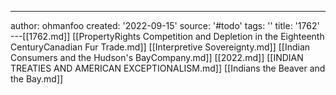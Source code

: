 ---
author: ohmanfoo
created: '2022-09-15'
source: '#todo'
tags: ''
title: '1762'
---[[1762.md]]
[[PropertyRights Competition and Depletion in the Eighteenth CenturyCanadian Fur Trade.md]]
[[Interpretive Sovereignty.md]]
[[Indian Consumers and the Hudson's BayCompany.md]]
[[2022.md]]
[[INDIAN TREATIES AND AMERICAN EXCEPTIONALISM.md]]
[[Indians the Beaver and the Bay.md]]
